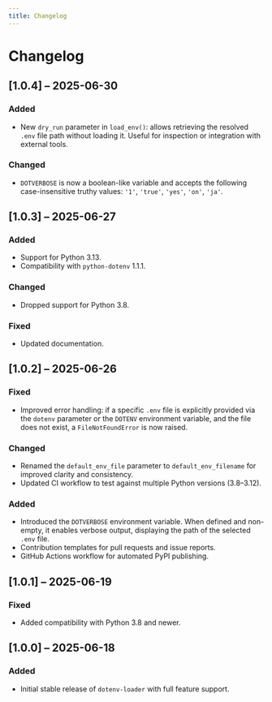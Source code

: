 ```yaml
---
title: Changelog
---
```

# Changelog


## [1.0.4] – 2025-06-30

### Added
- New `dry_run` parameter in `load_env()`: allows retrieving the resolved `.env` file path without loading it. Useful for inspection or integration with external tools.

### Changed
- `DOTVERBOSE` is now a boolean-like variable and accepts the following case-insensitive truthy values: `'1'`, `'true'`, `'yes'`, `'on'`, `'ja'`.


## [1.0.3] – 2025-06-27

### Added
- Support for Python 3.13.
- Compatibility with `python-dotenv` 1.1.1.

### Changed
- Dropped support for Python 3.8.

### Fixed
- Updated documentation.


## [1.0.2] – 2025-06-26

### Fixed
- Improved error handling: if a specific `.env` file is explicitly provided via the `dotenv` parameter or the `DOTENV` environment variable, and the file does not exist, a `FileNotFoundError` is now raised.

### Changed
- Renamed the `default_env_file` parameter to `default_env_filename` for improved clarity and consistency.
- Updated CI workflow to test against multiple Python versions (3.8–3.12).

### Added
- Introduced the `DOTVERBOSE` environment variable. When defined and non-empty, it enables verbose output, displaying the path of the selected `.env` file.
- Contribution templates for pull requests and issue reports.
- GitHub Actions workflow for automated PyPI publishing.


## [1.0.1] – 2025-06-19

### Fixed
- Added compatibility with Python 3.8 and newer.


## [1.0.0] – 2025-06-18

### Added
- Initial stable release of `dotenv-loader` with full feature support.

